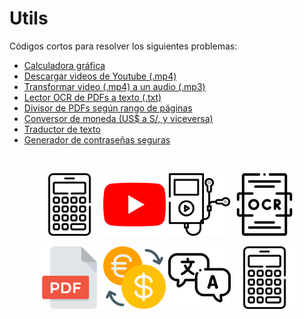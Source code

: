 # Utils
Códigos cortos para resolver los siguientes problemas:

* [Calculadora gráfica](https://github.com/mauricioalvaradoo/utils/blob/master/codes/graphic_calculator.py)
* [Descargar videos de Youtube (.mp4)](https://github.com/mauricioalvaradoo/utils/blob/master/codes/yt_download.py)
* [Transformar video (.mp4) a un audio (.mp3)](https://github.com/mauricioalvaradoo/utils/blob/master/codes/mp4_to_mp3.py)
* [Lector OCR de PDFs a texto (.txt)](https://github.com/mauricioalvaradoo/utils/blob/master/codes/pdf_to_text.py)
* [Divisor de PDFs según rango de páginas](https://github.com/mauricioalvaradoo/utils/blob/master/codes/split_pdfs.py)
* [Conversor de moneda (US$ a S/, y viceversa)](https://github.com/mauricioalvaradoo/utils/blob/master/codes/usd_to_pen.py)
* [Traductor de texto](https://github.com/mauricioalvaradoo/utils/blob/master/codes/translator.py)
* [Generador de contraseñas seguras](https://github.com/mauricioalvaradoo/utils/blob/master/codes/random_pwd.py)


</br>
<p align="center">
      <img src="figures/calculadora.png" width="100">
      <img src="figures/youtube.png" width="100">
      <img src="figures/mp3.png" width="100">
      <img src="figures/ocr.png" width="100">
</p>
<p align="center">
      <img src="figures/pdf.png" width="100">
      <img src="figures/exchange.png" width="100">
      <img src="figures/translate.png" width="100">
      <img src="figures/calculadora.png" width="100">
</p>
</br>
